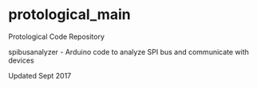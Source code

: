 # protological_main
Protological Code Repository

spibusanalyzer - Arduino code to analyze SPI bus and communicate with devices

Updated Sept 2017
